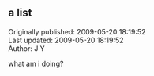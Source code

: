 ## a list  
Originally published: 2009-05-20 18:19:52  
Last updated: 2009-05-20 18:19:52  
Author: J Y  
  
what am i doing?